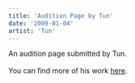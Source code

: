 ```yaml
---
title: 'Audition Page by Tun'
date: '2009-01-04'
artist: 'Tun'
---
```


An audition page submitted by Tun.<br><br>You can find more of his work <a href="http://www.tunhlaing.com/sequential-art.html">here</a>.